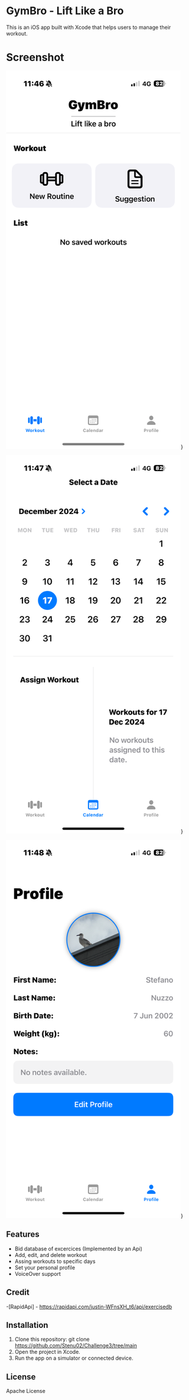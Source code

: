 # GymBro - Lift Like a Bro
This is an iOS app built with Xcode that helps users to manage their workout.

# Screenshot
![App Screenshot](Main.PNG)}

![App Screenshot](Calendar.PNG)}

![App Screenshot](Profile.PNG)}



## Features
- Bid database of excercices (Implemented by an Api)
- Add, edit, and delete workout
- Assing workouts to specific days
- Set your personal profile
- VoiceOver support 

## Credit
-[RapidApi] - https://rapidapi.com/justin-WFnsXH_t6/api/exercisedb

## Installation
1. Clone this repository: git clone <https://github.com/Stenu02/Challenge3/tree/main>
2. Open the project in Xcode.
3. Run the app on a simulator or connected device.

## License
 Apache License
